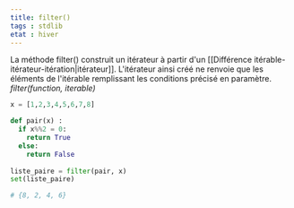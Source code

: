 ```yaml
---
title: filter()
tags : stdlib
etat : hiver
---
```

La méthode filter() construit un itérateur à partir d'un [[Différence itérable-itérateur-itération\|itérateur]]. L'itérateur ainsi créé ne renvoie que les éléments de l'itérable remplissant  les conditions précisé en paramètre.
_filter(function, iterable)_

```python
x = [1,2,3,4,5,6,7,8]

def pair(x) :
  if x%%2 = 0:
    return True
  else:
    return False
 
liste_paire = filter(pair, x)
set(liste_paire)

# {8, 2, 4, 6}
```